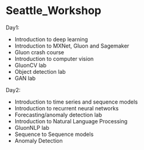 # Seattle_Workshop

Day1:
- Introduction to deep learning
- Introduction to MXNet, Gluon and Sagemaker
- Gluon crash course 
- Introduction to computer vision
- GluonCV lab
- Object detection lab
- GAN lab

Day2:
- Introduction to time series and sequence models
- Introduction to recurrent neural networks
- Forecasting/anomaly detection lab
- Introduction to Natural Language Processing
- GluonNLP lab
- Sequence to Sequence models
- Anomaly Detection


